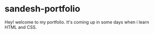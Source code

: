 # sandesh-portfolio
Hey! welcome to my portfolio. It's coming up in some days when i learn HTML and CSS.